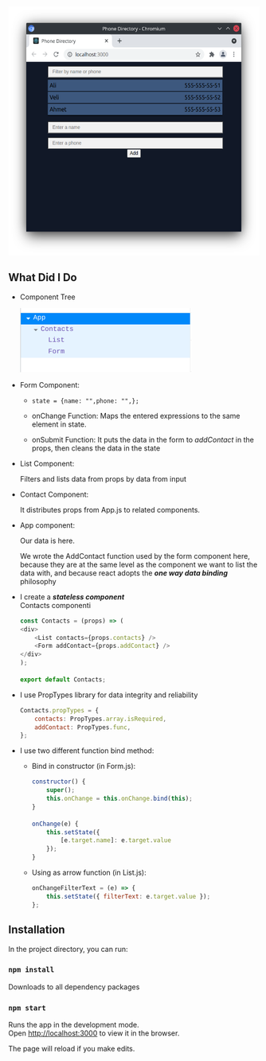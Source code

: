 <img src="./readme-images/app-view.png" height=500px>

## What Did I Do

- Component Tree

	![](./readme-images/component-tree.png)

- Form Component:
	- `state = {name: "",phone: "",};`
	- onChange Function:
		Maps the entered expressions to the same element in state.

	- onSubmit Function:
		It puts the data in the form to *addContact* in the props, then cleans the data in the state

- List Component:

	Filters and lists data from props by data from input
	
- Contact Component:

	It distributes props from App.js to related components.

- App component:

	Our data is here.

	We wrote the AddContact function used by the form component here, because they are at the same level as the component we want to list the data with, and because react adopts the ***one way data binding*** philosophy

- I create a ***stateless component***\
	Contacts componenti
	```js
	const Contacts = (props) => (
	<div>
		<List contacts={props.contacts} />
		<Form addContact={props.addContact} />
	</div>
	);

	export default Contacts;
	```
	

- I use PropTypes library for data integrity and reliability
	```js
	Contacts.propTypes = {
		contacts: PropTypes.array.isRequired,
		addContact: PropTypes.func,
	};
	```

- I use two different function bind method:
	- Bind in constructor (in Form.js):
		```javascript
		constructor() {
			super();
			this.onChange = this.onChange.bind(this);
		}

		onChange(e) {
			this.setState({ 
				[e.target.name]: e.target.value 
			});
		}
		``` 
	- Using as arrow function (in List.js):
		```js
		onChangeFilterText = (e) => {
			this.setState({ filterText: e.target.value });
		};
		```

## Installation

In the project directory, you can run:

### `npm install` 

Downloads to all dependency packages

### `npm start`

Runs the app in the development mode.\
Open [http://localhost:3000](http://localhost:3000) to view it in the browser.

The page will reload if you make edits.